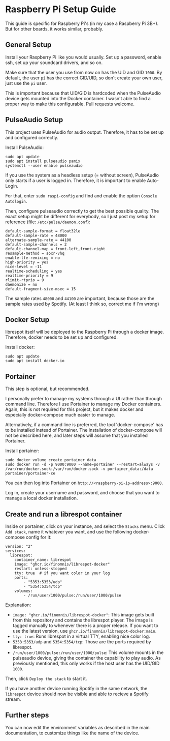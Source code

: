 # Raspberry Pi Setup Guide

This guide is specific for Raspberry Pi's (in my case a Raspberry Pi 3B+).
But for other boards, it works similar, probably.

## General Setup

Install your Raspberry Pi like you would usually. Set up a password, enable ssh,
set up your soundcard drivers, and so on.

Make sure that the user you use from now on has the UID and GID `1000`.
By default, the user `pi` has the correct GID/UID, so don't create your own user, just use
the `pi` user.

This is important because that UID/GID is hardcoded when the PulseAudio device gets mounted into the Docker container.
I wasn't able to find a proper way to make this configurable. Pull requests welcome.

## PulseAudio Setup

This project uses PulseAudio for audio output. Therefore, it has to be set up and configured correctly.

Install PulseAudio:
```
sudo apt update
sudo apt install pulseaudio pamix
systemctl --user enable pulseaudio
```

If you use the system as a headless setup (= without screen),
PulseAudio only starts if a user is logged in.
Therefore, it is important to enable Auto-Login.

For that, enter `sudo raspi-config` and find and enable the option `Console Autologin`.

Then, configure pulseaudio correctly to get the best possible quality.
The exact setup might be different for everybody,
so I just post my setup for reference (file: `/etc/pulse/daemon.conf`):

```
default-sample-format = float32le
default-sample-rate = 48000
alternate-sample-rate = 44100
default-sample-channels = 2
default-channel-map = front-left,front-right
resample-method = soxr-vhq
enable-lfe-remixing = no
high-priority = yes
nice-level = -11
realtime-scheduling = yes
realtime-priority = 9
rlimit-rtprio = 9
daemonize = no
default-fragment-size-msec = 15
```

The sample rates `48000` and `44100` are important, because those are the sample rates
used by Spotify. (At least I think so, correct me if I'm wrong)


## Docker Setup

librespot itself will be deployed to the Raspberry Pi through a docker image.
Therefore, docker needs to be set up and configured.

Install docker:
```
sudo apt update
sudo apt install docker.io
```

## Portainer

This step is optional, but recommended.

I personally prefer to manage my systems through a UI rather than through command line.
Therefore I use Portainer to manage my Docker containers. Again, this is not required for this
project, but it makes docker and especially docker-compose much easier to manage.

Alternatively, if a command line is preferred, the tool 'docker-compose' has to be installed instead of Portainer.
The installation of docker-compose will not be described here, and later steps will assume that you installed Portainer.

Install portainer:
```
sudo docker volume create portainer_data
sudo docker run -d -p 9000:9000 --name=portainer --restart=always -v /var/run/docker.sock:/var/run/docker.sock -v portainer_data:/data portainer/portainer-ce
```

You can then log into Portainer on `http://<raspberry-pi-ip-address>:9000`.

Log in, create your username and password, and choose that you want to manage a local docker installation.


## Create and run a librespot container

Inside or portainer, click on your instance, and select the `Stacks` menu. Click `Add stack`, name it whatever you want, and use the following docker-compose config for it:


```
version: "2"
services:
  librespot:
    container_name: librespot
    image: "ghcr.io/finomnis/librespot-docker"
    restart: unless-stopped
    tty: true  # if you want color in your log
    ports:
        - "5353:5353/udp"
        - "5354:5354/tcp"
    volumes:
        - /run/user/1000/pulse:/run/user/1000/pulse
```

Explanation:

- `image: "ghcr.io/finomnis/librespot-docker"`: This image gets built from this repository and contains the librespot player.
  The image is tagged manually to whenever there is a proper release. If you want to use the latest version, use `ghcr.io/finomnis/librespot-docker:main`.
- `tty: true`: Runs librespot in a virtual TTY, enabling nice color log.
- `5353:5353/udp` and `5354:5354/tcp`: Those are the ports required by librespot.
- `/run/user/1000/pulse:/run/user/1000/pulse`: This volume mounts in the pulseaudio device, giving the container the capability to play audio.
                                               As previously mentioned, this only works if the host user has the UID/GID `1000`.

Then, click `Deploy the stack` to start it.

If you have another device running Spotify in the same network, the `librespot` device should now be visible and able to recieve a Spotify stream.

## Further steps

You can now edit the environment variables as described in the main documentation, to customize things like the name of the device.
